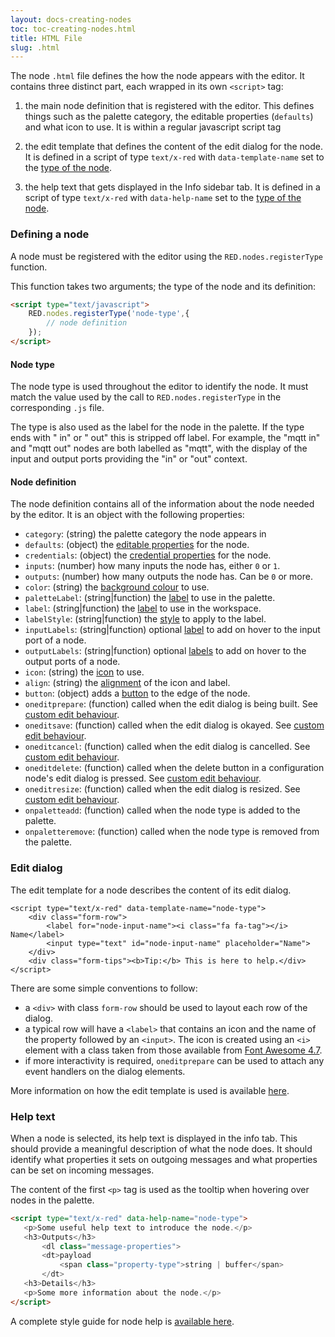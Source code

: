 ```yaml
---
layout: docs-creating-nodes
toc: toc-creating-nodes.html
title: HTML File
slug: .html
---
```


The node `.html` file defines the how the node appears with the editor. It
contains three distinct part, each wrapped in its own `<script>` tag:

1. the main node definition that is registered with the editor. This defines
   things such as the palette category, the editable properties (`defaults`) and
   what icon to use. It is within a regular javascript script tag

2. the edit template that defines the content of the edit dialog for the node.
   It is defined in a script of type `text/x-red` with `data-template-name` set
   to the [type of the node](#node-type).

3. the help text that gets displayed in the Info sidebar tab. It is defined in a
   script of type `text/x-red` with `data-help-name` set to the
   [type of the node](#node-type).



### Defining a node

A node must be registered with the editor using the `RED.nodes.registerType`
function.

This function takes two arguments; the type of the node and its definition:

~~~~html
<script type="text/javascript">
    RED.nodes.registerType('node-type',{
        // node definition
    });
</script>
~~~~

#### Node type

The node type is used throughout the editor to identify the node. It must
match the value used by the call to `RED.nodes.registerType` in the corresponding
`.js` file.

The type is also used as the label for the node in the palette. If the type ends
with " in" or " out" this is stripped off label. For example, the "mqtt in" and
"mqtt out" nodes are both labelled as "mqtt", with the display of the input and
output ports providing the "in" or "out" context.

#### Node definition

The node definition contains all of the information about the node needed by the
editor. It is an object with the following properties:


- `category`: (string) the palette category the node appears in
- `defaults`: (object) the [editable properties](properties) for the node.
- `credentials`: (object) the [credential properties](credentials) for the node.
- `inputs`: (number) how many inputs the node has, either `0` or `1`.
- `outputs`: (number) how many outputs the node has. Can be `0` or more.
- `color`: (string) the [background colour](appearance#background-colour) to use.
- `paletteLabel`: (string\|function) the [label](appearance#label) to use in the palette.
- `label`: (string\|function) the [label](appearance#label) to use in the workspace.
- `labelStyle`: (string\|function) the [style](appearance#label-style) to apply to the label.
- `inputLabels`: (string\|function) optional [label](appearance#port-labels) to add on hover to the input port of a node.
- `outputLabels`: (string\|function) optional [labels](appearance#port-labels) to add on hover to the output ports of a node.
- `icon`: (string) the [icon](appearance#icon) to use.
- `align`: (string) the [alignment](appearance#alignment) of the icon and label.
- `button`: (object) adds a [button](appearance#buttons) to the edge of the node.
- `oneditprepare`: (function) called when the edit dialog is being built. See [custom edit behaviour](properties#custom-edit-behaviour).
- `oneditsave`: (function) called when the edit dialog is okayed. See [custom edit behaviour](properties#custom-edit-behaviour).
- `oneditcancel`: (function) called when the edit dialog is cancelled. See [custom edit behaviour](properties#custom-edit-behaviour).
- `oneditdelete`: (function) called when the delete button in a configuration node's edit dialog is pressed. See [custom edit behaviour](properties#custom-edit-behaviour).
- `oneditresize`: (function) called when the edit dialog is resized. See [custom edit behaviour](properties#custom-edit-behaviour).
- `onpaletteadd`: (function) called when the node type is added to the palette.
- `onpaletteremove`: (function) called when the node type is removed from the palette.

### Edit dialog

The edit template for a node describes the content of its edit dialog.

    <script type="text/x-red" data-template-name="node-type">
        <div class="form-row">
            <label for="node-input-name"><i class="fa fa-tag"></i> Name</label>
            <input type="text" id="node-input-name" placeholder="Name">
        </div>
        <div class="form-tips"><b>Tip:</b> This is here to help.</div>
    </script>


There are some simple conventions to follow:

 - a `<div>` with class `form-row` should be used to layout each row of the
   dialog.
 - a typical row will have a `<label>` that contains an icon and the name of the
   property followed by an `<input>`. The icon is created using an `<i>` element
   with a class taken from those available from [Font Awesome 4.7](https://fontawesome.com/v4.7.0/icons/).
 - if more interactivity is required, `oneditprepare` can be used to attach
   any event handlers on the dialog elements.


More information on how the edit template is used is available
[here](properties#property-edit-dialog).


### Help text

When a node is selected, its help text is displayed in the info tab. This should
provide a meaningful description of what the node does. It should identify what
properties it sets on outgoing messages and what properties can be set on incoming
messages.

The content of the first `<p>` tag is used as the tooltip when hovering over
nodes in the palette.

~~~~html
<script type="text/x-red" data-help-name="node-type">
   <p>Some useful help text to introduce the node.</p>
   <h3>Outputs</h3>
       <dl class="message-properties">
       <dt>payload
           <span class="property-type">string | buffer</span>
       </dt>
   <h3>Details</h3>
   <p>Some more information about the node.</p>
</script>
~~~~

A complete style guide for node help is [available here](help-style-guide).
